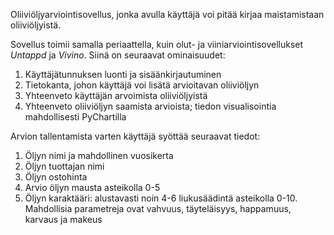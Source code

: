Oliiviöljyarviointisovellus, jonka avulla käyttäjä voi pitää kirjaa maistamistaan oliiviöljyistä.

Sovellus toimii samalla periaattella, kuin olut- ja viiniarviointisovellukset *Untappd* ja *Vivino*. Siinä on seuraavat ominaisuudet:
1. Käyttäjätunnuksen luonti ja sisäänkirjautuminen
2. Tietokanta, johon käyttäjä voi lisätä arvioitavan oliiviöljyn
3. Yhteenveto käyttäjän arvoimista oliiviöljyistä
4. Yhteenveto oliiviöljyn saamista arvioista; tiedon visualisointia mahdollisesti PyChartilla

Arvion tallentamista varten käyttäjä syöttää seuraavat tiedot:
1. Öljyn nimi ja mahdollinen vuosikerta
2. Öljyn tuottajan nimi
3. Öljyn ostohinta
4. Arvio öljyn mausta asteikolla 0-5
5. Öljyn karaktääri: alustavasti noin 4-6 liukusäädintä asteikolla 0-10. Mahdollisia parametreja ovat vahvuus, täyteläisyys, happamuus, karvaus ja makeus

